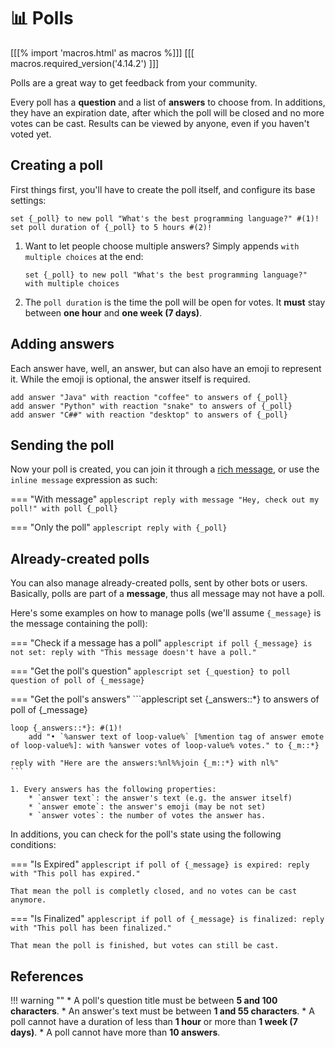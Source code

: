 # 📊 Polls

[[[% import 'macros.html' as macros %]]]
[[[ macros.required_version('4.14.2') ]]]

Polls are a great way to get feedback from your community. 

Every poll has a **question** and a list of **answers** to choose from. In additions, they have an expiration date, after which the poll will be closed and no more votes can be cast. Results can be viewed by anyone, even if you haven't voted yet.

## Creating a poll

First things first, you'll have to create the poll itself, and configure its base settings:

```applescript
set {_poll} to new poll "What's the best programming language?" #(1)!
set poll duration of {_poll} to 5 hours #(2)!
```

1. Want to let people choose multiple answers? Simply appends `with multiple choices` at the end:
    ```applescript
    set {_poll} to new poll "What's the best programming language?" with multiple choices
    ```
2. The `poll duration` is the time the poll will be open for votes. It **must** stay between __one hour__ and __one week (7 days)__.

## Adding answers

Each answer have, well, an answer, but can also have an emoji to represent it. While the emoji is optional, the answer itself is required.

```applescript
add answer "Java" with reaction "coffee" to answers of {_poll}
add answer "Python" with reaction "snake" to answers of {_poll}
add answer "C##" with reaction "desktop" to answers of {_poll}
```

## Sending the poll

Now your poll is created, you can join it through a [rich message](../advanced-stuff/advanced-messages.md#add-poll "Advanced Messages"), or use the `inline message` expression as such:

=== "With message"
    ```applescript
    reply with message "Hey, check out my poll!" with poll {_poll}
    ```

=== "Only the poll"
    ```applescript
    reply with {_poll}
    ```

## Already-created polls

You can also manage already-created polls, sent by other bots or users. Basically, polls are part of a **message**, thus all message may not have a poll. 

Here's some examples on how to manage polls (we'll assume `{_message}` is the message containing the poll):

=== "Check if a message has a poll"
    ```applescript
    if poll {_message} is not set:
        reply with "This message doesn't have a poll."
    ```

=== "Get the poll's question"
    ```applescript
    set {_question} to poll question of poll of {_message}
    ```

=== "Get the poll's answers"
    ```applescript
    set {_answers::*} to answers of poll of {_message}

    loop {_answers::*}: #(1)!
        add "• `%answer text of loop-value%` [%mention tag of answer emote of loop-value%]: with %answer votes of loop-value% votes." to {_m::*}

    reply with "Here are the answers:%nl%%join {_m::*} with nl%"
    ```
    
    1. Every answers has the following properties:
        * `answer text`: the answer's text (e.g. the answer itself)
        * `answer emote`: the answer's emoji (may be not set)
        * `answer votes`: the number of votes the answer has.

In additions, you can check for the poll's state using the following conditions:

=== "Is Expired"
    ```applescript
    if poll of {_message} is expired:
        reply with "This poll has expired."
    ```

    That mean the poll is completly closed, and no votes can be cast anymore.

=== "Is Finalized"
    ```applescript
    if poll of {_message} is finalized:
        reply with "This poll has been finalized."
    ```

    That mean the poll is finished, but votes can still be cast.

## References

!!! warning ""
    * A poll's question title must be between **5 and 100 characters**.
    * An answer's text must be between **1 and 55 characters**.
    * A poll cannot have a duration of less than **1 hour** or more than **1 week (7 days)**.
    * A poll cannot have more than **10 answers**.
